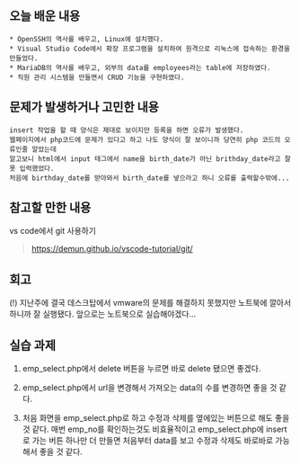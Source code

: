 ## 오늘 배운 내용
    * OpenSSH의 역사를 배우고, Linux에 설치했다.
    * Visual Studio Code에서 확장 프로그램을 설치하여 원격으로 리눅스에 접속하는 환경을 만들었다.
    * MariaDB의 역사를 배우고, 외부의 data를 employees라는 table에 저장하였다.
    * 직원 관리 시스템을 만들면서 CRUD 기능을 구현하였다.

## 문제가 발생하거나 고민한 내용
    insert 작업을 할 때 양식은 제대로 보이지만 등록을 하면 오류가 발생했다. 
    웹페이지에서 php코드에 문제가 있다고 하고 나도 양식이 잘 보이니까 당연히 php 코드의 오류인줄 알았는데
    알고보니 html에서 input 태그에서 name을 birth_date가 아닌 brithday_date라고 잘못 입력했었다. 
    처음에 birthday_date를 받아와서 birth_date를 넣으라고 하니 오류를 출력할수밖에...

## 참고할 만한 내용
 vs code에서 git 사용하기
 >  https://demun.github.io/vscode-tutorial/git/
## 회고
(!) 지난주에 결국 데스크탑에서 vmware의 문제를 해결하지 못했지만 노트북에 깔아서 하니까 잘 실행됐다. 앞으로는 노트북으로 실습해야겠다...

## 실습 과제
1. emp_select.php에서 delete 버튼을 누르면 바로 delete 됐으면 좋겠다.

1. emp_select.php에서 url을 변경해서 가져오는 data의 수를 변경하면 좋을 것 같다.

1. 처음 화면을 emp_select.php로 하고 수정과 삭제를 옆에있는 버튼으로 해도 좋을 것 같다. 매번 emp_no를 확인하는것도 비효율적이고 emp_select.php에 insert로 가는 버튼 하나만 더 만들면 처음부터 data를 보고 수정과 삭제도 바로바로 가능해서 좋을 것 같다.
